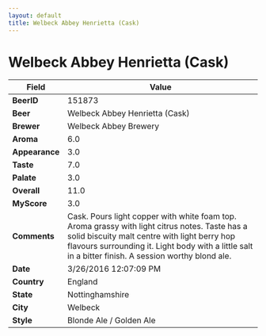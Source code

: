 ```yaml
---
layout: default
title: Welbeck Abbey Henrietta (Cask)
---
```


# Welbeck Abbey Henrietta (Cask)

| Field         | Value     |
|---------------|-----------|
| **BeerID** | 151873 |
| **Beer** | Welbeck Abbey Henrietta (Cask) |
| **Brewer** | Welbeck Abbey Brewery |
| **Aroma** | 6.0 |
| **Appearance** | 3.0 |
| **Taste** | 7.0 |
| **Palate** | 3.0 |
| **Overall** | 11.0 |
| **MyScore** | 3.0 |
| **Comments** | Cask. Pours light copper with white foam top. Aroma grassy with light citrus notes. Taste has a solid biscuity malt centre with light berry hop flavours surrounding it. Light body with a little salt in a bitter finish. A session worthy blond ale. |
| **Date** | 3/26/2016 12:07:09 PM |
| **Country** | England |
| **State** | Nottinghamshire |
| **City** | Welbeck |
| **Style** | Blonde Ale / Golden Ale |
